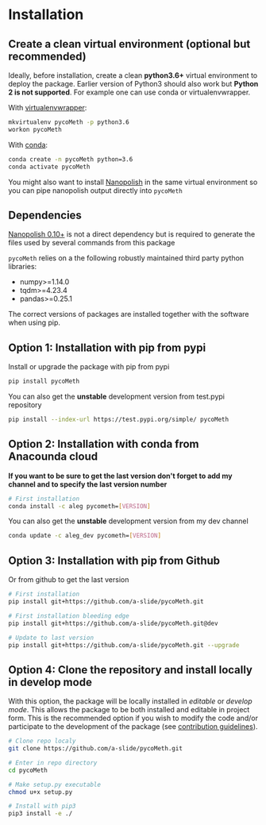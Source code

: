 # Installation

## Create a clean virtual environment (optional but recommended)

Ideally, before installation, create a clean **python3.6+** virtual environment to deploy the package.
Earlier version of Python3 should also work but **Python 2 is not supported**.
For example one can use conda or virtualenvwrapper.

With [virtualenvwrapper](https://virtualenvwrapper.readthedocs.io/en/latest/install.html):

```bash
mkvirtualenv pycoMeth -p python3.6
workon pycoMeth
```

With [conda](https://conda.io/projects/conda/en/latest/user-guide/install/index.html):

```bash
conda create -n pycoMeth python=3.6
conda activate pycoMeth
```

You might also want to install [Nanopolish](https://github.com/jts/nanopolish) in the same virtual environment so you can pipe nanopolish output directly into `pycoMeth`

## Dependencies

[Nanopolish 0.10+](https://github.com/jts/nanopolish) is not a direct dependency but is required to generate the files used by several commands from this package

`pycoMeth` relies on a the following robustly maintained third party python libraries:

* numpy>=1.14.0
* tqdm>=4.23.4
* pandas>=0.25.1

The correct versions of packages are installed together with the software when using pip.

## Option 1: Installation with pip from pypi

Install or upgrade the package with pip from pypi

```bash
pip install pycoMeth
```

You can also get the **unstable** development version from test.pypi repository

```bash
pip install --index-url https://test.pypi.org/simple/ pycoMeth
```

## Option 2: Installation with conda from Anacounda cloud

**If you want to be sure to get the last version don't forget to add my channel and to specify the last version number**

```bash
# First installation
conda install -c aleg pycometh=[VERSION]
```

You can also get the **unstable** development version from my dev channel

```bash
conda update -c aleg_dev pycometh=[VERSION]
```

## Option 3: Installation with pip from Github

Or from github to get the last version

```bash
# First installation
pip install git+https://github.com/a-slide/pycoMeth.git

# First installation bleeding edge
pip install git+https://github.com/a-slide/pycoMeth.git@dev

# Update to last version
pip install git+https://github.com/a-slide/pycoMeth.git --upgrade
```

## Option 4: Clone the repository and install locally in develop mode

With this option, the package will be locally installed in *editable* or *develop mode*. This allows the package to be both installed and editable in project form. This is the recommended option if you wish to modify the code and/or participate to the development of the package (see [contribution guidelines](contributing.md)).

```bash
# Clone repo localy
git clone https://github.com/a-slide/pycoMeth.git

# Enter in repo directory
cd pycoMeth

# Make setup.py executable
chmod u+x setup.py

# Install with pip3
pip3 install -e ./
```
